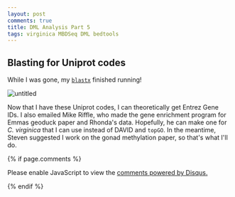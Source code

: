 ```yaml
---
layout: post
comments: true
title: DML Analysis Part 5
tags: virginica MBDSeq DML bedtools
---
```


## Blasting for Uniprot codes

While I was gone, my [`blastx`](https://yaaminiv.github.io/DML-Analysis-Part2/) finished running!

![untitled](https://user-images.githubusercontent.com/22335838/43119340-e4f51ee6-8eca-11e8-907a-b31e74bc5f4c.png)

Now that I have these Uniprot codes, I can theoretically get Entrez Gene IDs. I also emailed Mike Riffle, who made the gene enrichment program for Emmas geoduck paper and Rhonda's data. Hopefully, he can make one for *C. virginica* that I can use instead of DAVID and `topGO`. In the meantime, Steven suggested I work on the gonad methylation paper, so that's what I'll do.

{% if page.comments %}

<div id="disqus_thread"></div>
<script>

/**
*  RECOMMENDED CONFIGURATION VARIABLES: EDIT AND UNCOMMENT THE SECTION BELOW TO INSERT DYNAMIC VALUES FROM YOUR PLATFORM OR CMS.
*  LEARN WHY DEFINING THESE VARIABLES IS IMPORTANT: https://disqus.com/admin/universalcode/#configuration-variables*/
/*
var disqus_config = function () {
this.page.url = PAGE_URL;  // Replace PAGE_URL with your page's canonical URL variable
this.page.identifier = PAGE_IDENTIFIER; // Replace PAGE_IDENTIFIER with your page's unique identifier variable
};
*/
(function() { // DON'T EDIT BELOW THIS LINE
var d = document, s = d.createElement('script');
s.src = 'https://the-responsible-grad-student.disqus.com/embed.js';
s.setAttribute('data-timestamp', +new Date());
(d.head || d.body).appendChild(s);
})();
</script>
<noscript>Please enable JavaScript to view the <a href="https://disqus.com/?ref_noscript">comments powered by Disqus.</a></noscript>

{% endif %}

<script id="dsq-count-scr" src="//the-responsible-grad-student.disqus.com/count.js" async></script>

